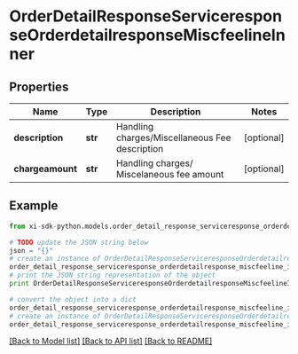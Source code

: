 # OrderDetailResponseServiceresponseOrderdetailresponseMiscfeelineInner


## Properties

Name | Type | Description | Notes
------------ | ------------- | ------------- | -------------
**description** | **str** | Handling charges/Miscellaneous Fee description | [optional] 
**chargeamount** | **str** | Handling charges/ Miscelaneous fee amount | [optional] 

## Example

```python
from xi-sdk-python.models.order_detail_response_serviceresponse_orderdetailresponse_miscfeeline_inner import OrderDetailResponseServiceresponseOrderdetailresponseMiscfeelineInner

# TODO update the JSON string below
json = "{}"
# create an instance of OrderDetailResponseServiceresponseOrderdetailresponseMiscfeelineInner from a JSON string
order_detail_response_serviceresponse_orderdetailresponse_miscfeeline_inner_instance = OrderDetailResponseServiceresponseOrderdetailresponseMiscfeelineInner.from_json(json)
# print the JSON string representation of the object
print OrderDetailResponseServiceresponseOrderdetailresponseMiscfeelineInner.to_json()

# convert the object into a dict
order_detail_response_serviceresponse_orderdetailresponse_miscfeeline_inner_dict = order_detail_response_serviceresponse_orderdetailresponse_miscfeeline_inner_instance.to_dict()
# create an instance of OrderDetailResponseServiceresponseOrderdetailresponseMiscfeelineInner from a dict
order_detail_response_serviceresponse_orderdetailresponse_miscfeeline_inner_form_dict = order_detail_response_serviceresponse_orderdetailresponse_miscfeeline_inner.from_dict(order_detail_response_serviceresponse_orderdetailresponse_miscfeeline_inner_dict)
```
[[Back to Model list]](../README.md#documentation-for-models) [[Back to API list]](../README.md#documentation-for-api-endpoints) [[Back to README]](../README.md)


